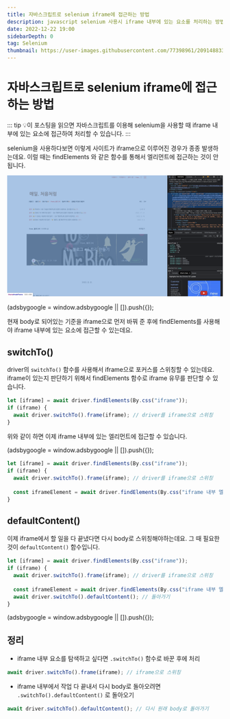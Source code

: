 ```yaml
---
title: 자바스크립트로 selenium iframe에 접근하는 방법
description: javascript selenium 사용시 iframe 내부에 있는 요소를 처리하는 방법에 대해서 알 수 있습니다.
date: 2022-12-22 19:00
sidebarDepth: 0
tag: Selenium
thumbnail: https://user-images.githubusercontent.com/77398961/209148833-ca18a5b4-6009-44d0-a93d-1348e95aa614.png
---
```


# 자바스크립트로 selenium iframe에 접근하는 방법

::: tip 💡이 포스팅을 읽으면
자바스크립트를 이용해 selenium을 사용할 때 iframe 내부에 있는 요소에 접근하여 처리할 수 있습니다.
:::

selenium을 사용하다보면 이렇게 사이트가 iframe으로 이루어진 경우가 종종 발생하는데요.
이럴 때는 findElements 와 같은 함수를 통해서 엘리먼트에 접근하는 것이 안됩니다.

<img src="./img/1.png"  />

<component is="script" src="https://pagead2.googlesyndication.com/pagead/js/adsbygoogle.js?client=ca-pub-4877378276818686" crossorigin="anonymous" async></component>

<!-- ui-log 수평형 -->

<ins class="adsbygoogle"
     style="display:block"
     data-ad-client="ca-pub-4877378276818686"
     data-ad-slot="9743150776"
     data-ad-format="auto"
     data-full-width-responsive="true"></ins>
<component is="script">
(adsbygoogle = window.adsbygoogle || []).push({});
</component>

현재 body로 되어있는 기준을 iframe으로 먼저 바꿔 준 후에 findElements를 사용해야
iframe 내부에 있는 요소에 접근할 수 있는데요.

## switchTo()

driver의 `switchTo()` 함수를 사용해서 iframe으로 포커스를 스위칭할 수 있는데요.
iframe이 있는지 판단하기 위해서 findElements 함수로 iframe 유무를 판단할 수 있습니다.

```js
let [iframe] = await driver.findElements(By.css("iframe"));
if (iframe) {
  await driver.switchTo().frame(iframe); // driver를 iframe으로 스위칭
}
```

위와 같이 하면 이제 iframe 내부에 있는 엘리먼트에 접근할 수 있습니다.

<component is="script" src="https://pagead2.googlesyndication.com/pagead/js/adsbygoogle.js?client=ca-pub-4877378276818686" crossorigin="anonymous" async></component>

<!-- ui-log 수평형 -->

<ins class="adsbygoogle"
     style="display:block"
     data-ad-client="ca-pub-4877378276818686"
     data-ad-slot="9743150776"
     data-ad-format="auto"
     data-full-width-responsive="true"></ins>
<component is="script">
(adsbygoogle = window.adsbygoogle || []).push({});
</component>

```js
let [iframe] = await driver.findElements(By.css("iframe"));
if (iframe) {
  await driver.switchTo().frame(iframe); // driver를 iframe으로 스위칭

  const iframeElement = await driver.findElements(By.css("iframe 내부 엘리먼트 요소"));
}
```

## defaultContent()

이제 iframe에서 할 일을 다 끝냈다면 다시 body로 스위칭해야하는데요.
그 때 필요한 것이 `defaultContent()` 함수입니다.

```js
let [iframe] = await driver.findElements(By.css("iframe"));
if (iframe) {
  await driver.switchTo().frame(iframe); // driver를 iframe으로 스위칭

  const iframeElement = await driver.findElements(By.css("iframe 내부 엘리먼트 요소"));
  await driver.switchTo().defaultContent(); // 돌아가기
}
```

<component is="script" src="https://pagead2.googlesyndication.com/pagead/js/adsbygoogle.js?client=ca-pub-4877378276818686" crossorigin="anonymous" async></component>

<!-- ui-log 수평형 -->

<ins class="adsbygoogle"
     style="display:block"
     data-ad-client="ca-pub-4877378276818686"
     data-ad-slot="9743150776"
     data-ad-format="auto"
     data-full-width-responsive="true"></ins>
<component is="script">
(adsbygoogle = window.adsbygoogle || []).push({});
</component>

## 정리

- iframe 내부 요소를 탐색하고 싶다면 `.switchTo()` 함수로 바꾼 후에 처리

```js
await driver.switchTo().frame(iframe); // iframe으로 스위칭
```

- iframe 내부에서 작업 다 끝내서 다시 body로 돌아오려면 `.switchTo().defaultContent()` 로 돌아오기

```js
await driver.switchTo().defaultContent(); // 다시 원래 body로 돌아가기
```
